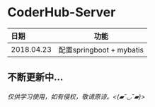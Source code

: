 # CoderHub-Server


| 日期         | 功能                                 |
| :--------- | ---------------------------------- |
| 2018.04.23 | 配置springboot + mybatis                |

## 不断更新中...

###### 仅供学习使用，如有侵权，敬请原谅。<(▰˘◡˘▰)>